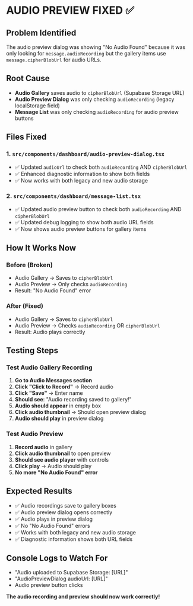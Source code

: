 # AUDIO PREVIEW FIXED ✅

## Problem Identified
The audio preview dialog was showing "No Audio Found" because it was only looking for `message.audioRecording` but the gallery items use `message.cipherBlobUrl` for audio URLs.

## Root Cause
- **Audio Gallery** saves audio to `cipherBlobUrl` (Supabase Storage URL)
- **Audio Preview Dialog** was only checking `audioRecording` (legacy localStorage field)
- **Message List** was only checking `audioRecording` for audio preview buttons

## Files Fixed

### 1. `src/components/dashboard/audio-preview-dialog.tsx`
- ✅ Updated `audioUrl` to check both `audioRecording` AND `cipherBlobUrl`
- ✅ Enhanced diagnostic information to show both fields
- ✅ Now works with both legacy and new audio storage

### 2. `src/components/dashboard/message-list.tsx`
- ✅ Updated audio preview button to check both `audioRecording` AND `cipherBlobUrl`
- ✅ Updated debug logging to show both audio URL fields
- ✅ Now shows audio preview buttons for gallery items

## How It Works Now

### Before (Broken)
- Audio Gallery → Saves to `cipherBlobUrl`
- Audio Preview → Only checks `audioRecording`
- Result: "No Audio Found" error

### After (Fixed)
- Audio Gallery → Saves to `cipherBlobUrl`
- Audio Preview → Checks `audioRecording` OR `cipherBlobUrl`
- Result: Audio plays correctly

## Testing Steps

### Test Audio Gallery Recording
1. **Go to Audio Messages section**
2. **Click "Click to Record"** → Record audio
3. **Click "Save"** → Enter name
4. **Should see**: "Audio recording saved to gallery!"
5. **Audio should appear** in empty box
6. **Click audio thumbnail** → Should open preview dialog
7. **Audio should play** in preview dialog

### Test Audio Preview
1. **Record audio** in gallery
2. **Click audio thumbnail** to open preview
3. **Should see audio player** with controls
4. **Click play** → Audio should play
5. **No more "No Audio Found" error**

## Expected Results
- ✅ Audio recordings save to gallery boxes
- ✅ Audio preview dialog opens correctly
- ✅ Audio plays in preview dialog
- ✅ No "No Audio Found" errors
- ✅ Works with both legacy and new audio storage
- ✅ Diagnostic information shows both URL fields

## Console Logs to Watch For
- "Audio uploaded to Supabase Storage: [URL]"
- "AudioPreviewDialog audioUrl: [URL]"
- Audio preview button clicks

**The audio recording and preview should now work correctly!**

